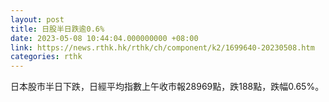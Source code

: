 ```yaml
---
layout: post
title: 日股半日跌逾0.6%
date: 2023-05-08 10:44:04.000000000 +08:00
link: https://news.rthk.hk/rthk/ch/component/k2/1699640-20230508.htm
categories: rthk
---
```


日本股市半日下跌，日經平均指數上午收市報28969點，跌188點，跌幅0.65%。
